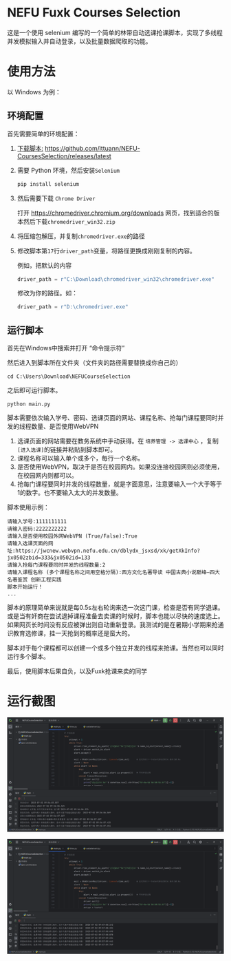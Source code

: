 # NEFU Fuxk Courses Selection

这是一个使用 selenium 编写的一个简单的林带自动选课抢课脚本，实现了多线程并发模拟输入并自动登录，以及批量数据爬取的功能。

# 使用方法

以 Windows 为例：

## 环境配置

首先需要简单的环境配置：

1. [下载脚本:](https://github.com/ittuann/NEFU-CoursesSelection/releases/latest) <https://github.com/ittuann/NEFU-CoursesSelection/releases/latest>

2. 需要 Python 环境，然后安装`Selenium`

   ```python
   pip install selenium
   ```

3. 然后需要下载 `Chrome Driver`

   打开 <https://chromedriver.chromium.org/downloads> 网页，找到适合的版本然后下载`chromedriver_win32.zip`

4. 将压缩包解压，并复制`chromedriver.exe`的路径

5. 修改脚本第`17`行`driver_path`变量，将路径更换成刚刚复制的内容。

   例如，把默认的内容

   ```python
   driver_path = r"C:\Download\chromedriver_win32\chromedriver.exe"
   ```

   修改为你的路径。如：

   ```python
   driver_path = r"D:\chromedriver.exe"
   ```

## 运行脚本

首先在Windows中搜索并打开 “命令提示符”

然后进入到脚本所在文件夹（文件夹的路径需要替换成你自己的）

```shell
cd C:\Users\Download\NEFUCourseSelection
```

之后即可运行脚本。

```shell
python main.py
```

脚本需要依次输入学号、密码、选课页面的网站、课程名称、抢每门课程要同时并发的线程数量、是否使用WebVPN

1. 选课页面的网站需要在教务系统中手动获得。在 `培养管理 -> 选课中心` ，复制`[进入选课]`的链接并粘贴到脚本即可。
2. 课程名称可以输入单个或多个，每行一个名称。
3. 是否使用WebVPN，取决于是否在校园网内。如果没连接校园网则必须使用，在校园网内则都可以。
4. 抢每门课程要同时并发的线程数量，就是字面意思，注意要输入一个大于等于1的数字。也不要输入太大的并发数量。

脚本使用示例：

```
请输入学号:1111111111
请输入密码:2222222222
请输入是否使用校园外网WebVPN (True/False):True
请输入选课页面的网址:https://jwcnew.webvpn.nefu.edu.cn/dblydx_jsxsd/xk/getXkInfo?jx0502zbid=333&jx0502id=133
请输入抢每门课程要同时并发的线程数量:2
请输入课程名称 (多个课程名称之间用空格分隔):西方文化名著导读 中国古典小说巅峰—四大名著鉴赏 创新工程实践
脚本开始运行！
...
```

脚本的原理简单来说就是每0.5s左右轮询来选一次这门课，检查是否有同学退课。或是当有奸商在尝试退掉课程准备去卖课的时候时，脚本也能以尽快的速度选上。如果网页长时间没有反应被弹出则自动重新登录。我测试的是在暑期小学期来抢通识教育选修课，挂一天抢到的概率还是蛮大的。

脚本对于每个课程都可以创建一个或多个独立并发的线程来抢课。当然也可以同时运行多个脚本。

最后，使用脚本后果自负，以及Fuxk抢课来卖的同学

# 运行截图

![RunScreenshot1](./img/RunScreenshot1.png)

![RunScreenshot1](./img/RunScreenshot2.png)

